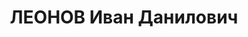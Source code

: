 ---
title: ЛЕОНОВ Иван Данилович
description: 'Родился в 1901 г., с.Рожново Зарайского уезда Рязанской губ., русский,
  образование незаконченное высшее, член ВКП(б), зам. директора Беловского цинкового
  завода Западно-Сибирского края. Проживал: Западно-Сибирский край, Беловский цинковый
  завод, д.47..

  Арестован 8 сентября 1936 г. Приговорен: ВКВС СССР 7 марта 1937 г., обв.: участии
  в к.-р. террористической организации. Расстрелян 8 марта 1937 г.

  Реабилитирован 30 января 1990 г. Пленумом Верховного Суда СССР'
---
